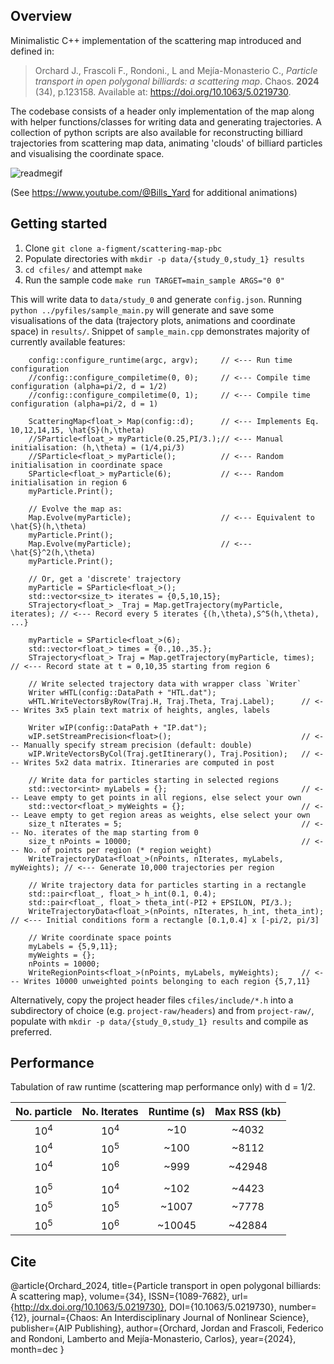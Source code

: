 
## Overview

Minimalistic C++ implementation of the scattering map introduced and defined in:

>Orchard J., Frascoli F., Rondoni., L and Mejía-Monasterio C., _Particle transport in open polygonal billiards: a scattering map_. Chaos. **2024** (34), p.123158. Available at: https://doi.org/10.1063/5.0219730.

The codebase consists of a header only implementation of the map along with helper functions/classes for writing data and generating trajectories. A collection of python scripts are also available for reconstructing billiard trajectories from scattering map data, animating 'clouds' of billiard particles and visualising the coordinate space.

![readmegif](https://github.com/user-attachments/assets/b5690e89-65c6-480e-81ee-909e62f9a3f6)

(See https://www.youtube.com/@Bills_Yard for additional animations)
## Getting started

1. Clone `git clone a-figment/scattering-map-pbc` 
2. Populate directories with `mkdir -p data/{study_0,study_1} results`
3. `cd cfiles/` and attempt `make`  
4. Run the sample code `make run TARGET=main_sample ARGS="0 0"`

This will write data to `data/study_0` and generate `config.json`. Running `python ../pyfiles/sample_main.py` will generate and save some visualisations of the data (trajectory plots, animations and coordinate space) in `results/`. Snippet of `sample_main.cpp` demonstrates majority of currently available features:

```
    config::configure_runtime(argc, argv);     // <--- Run time configuration 
    //config::configure_compiletime(0, 0);     // <--- Compile time configuration (alpha=pi/2, d = 1/2)
    //config::configure_compiletime(0, 1);     // <--- Compile time configuration (alpha=pi/2, d = 1)

    ScatteringMap<float_> Map(config::d);      // <--- Implements Eq. 10,12,14,15, \hat{S}(h,\theta)
    //SParticle<float_> myParticle(0.25,PI/3.);// <--- Manual initialisation: (h,\theta) = (1/4,pi/3)
    //SParticle<float_> myParticle();          // <--- Random initialisation in coordinate space
    SParticle<float_> myParticle(6);           // <--- Random initialisation in region 6
    myParticle.Print();				   

    // Evolve the map as:
    Map.Evolve(myParticle);                    // <--- Equivalent to \hat{S}(h,\theta)
    myParticle.Print();				   
    Map.Evolve(myParticle);                    // <--- \hat{S}^2(h,\theta)
    myParticle.Print();							   

    // Or, get a 'discrete' trajectory 
    myParticle = SParticle<float_>();
    std::vector<size_t> iterates = {0,5,10,15};
    STrajectory<float_> _Traj = Map.getTrajectory(myParticle, iterates); // <--- Record every 5 iterates {(h,\theta),S^5(h,\theta), ...}
        								     
    myParticle = SParticle<float_>(6);
    std::vector<float_> times = {0.,10.,35.};
    STrajectory<float_> Traj = Map.getTrajectory(myParticle, times);     // <--- Record state at t = 0,10,35 starting from region 6 
    
    // Write selected trajectory data with wrapper class `Writer`
    Writer wHTL(config::DataPath + "HTL.dat");			   
    wHTL.WriteVectorsByRow(Traj.H, Traj.Theta, Traj.Label);      // <--- Writes 3x5 plain text matrix of heights, angles, labels
        								    
    Writer wIP(config::DataPath + "IP.dat");
    wIP.setStreamPrecision<float>();                             // <--- Manually specify stream precision (default: double)
    wIP.WriteVectorsByCol(Traj.getItinerary(), Traj.Position);   // <--- Writes 5x2 data matrix. Itineraries are computed in post
        								         		     
    // Write data for particles starting in selected regions
    std::vector<int> myLabels = {};                              // <--- Leave empty to get points in all regions, else select your own 
    std::vector<float_> myWeights = {};                          // <--- Leave empty to get region areas as weights, else select your own 
    size_t nIterates = 5;                                        // <--- No. iterates of the map starting from 0 
    size_t nPoints = 10000;                                      // <--- No. of points per region (* region weight)
    WriteTrajectoryData<float_>(nPoints, nIterates, myLabels, myWeights); // <--- Generate 10,000 trajectories per region 
    
    // Write trajectory data for particles starting in a rectangle
    std::pair<float_, float_> h_int(0.1, 0.4);
    std::pair<float_, float_> theta_int(-PI2 + EPSILON, PI/3.);	    
    WriteTrajectoryData<float_>(nPoints, nIterates, h_int, theta_int);    // <--- Initial conditions form a rectangle [0.1,0.4] x [-pi/2, pi/3]
    
    // Write coordinate space points 
    myLabels = {5,9,11};						    
    myWeights = {};						    
    nPoints = 10000;
    WriteRegionPoints<float_>(nPoints, myLabels, myWeights);     // <--- Writes 10000 unweighted points belonging to each region {5,7,11}
```
Alternatively, copy the project header files `cfiles/include/*.h` into a subdirectory of choice (e.g. `project-raw/headers`) and from `project-raw/`, populate with `mkdir -p data/{study_0,study_1} results` and compile as preferred. 

## Performance
Tabulation of raw runtime (scattering map performance only) with d = 1/2. 

| No. particle | No. Iterates | Runtime (s) | Max RSS (kb)|
|:------------:|:------------:|:-----------:|:-----------:| 
|     $10^4$   |    $10^4$    |    ~10      |     ~4032   |   
|     $10^4$   |    $10^5$    |    ~100     |     ~8112   |
|     $10^4$   |    $10^6$    |    ~999     |     ~42948  |
|              |              |             |             |
|     $10^5$   |    $10^4$    |    ~102     |     ~4423   |
|     $10^5$   |    $10^5$    |    ~1007    |     ~7778   |
|     $10^5$   |    $10^6$    |    ~10045   |     ~42884  |


## Cite

 @article{Orchard_2024, title={Particle transport in open polygonal billiards: A scattering map}, volume={34}, ISSN={1089-7682}, url={http://dx.doi.org/10.1063/5.0219730}, DOI={10.1063/5.0219730}, number={12}, journal={Chaos: An Interdisciplinary Journal of Nonlinear Science}, publisher={AIP Publishing}, author={Orchard, Jordan and Frascoli, Federico and Rondoni, Lamberto and Mejía-Monasterio, Carlos}, year={2024}, month=dec }

